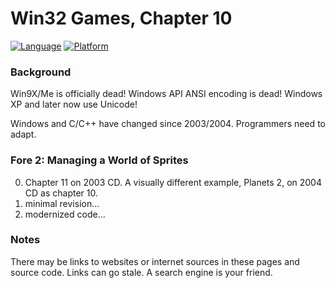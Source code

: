 # Win32 Games, Chapter 10
[![Language](https://img.shields.io/badge/Language%20-C++-blue.svg)](https://github.com/GeorgePimpleton/Win32-games/)
[![Platform](https://img.shields.io/badge/Platform%20-Win32-blue.svg)](https://github.com/GeorgePimpleton/Win32-games/)
### Background
Win9X/Me is officially dead!  Windows API ANSI encoding is dead!  Windows XP and later now use Unicode!

Windows and C/C++ have changed since 2003/2004.  Programmers need to adapt.

### Fore 2: Managing a World of Sprites
0. Chapter 11 on 2003 CD. A visually different example, Planets 2, on 2004 CD as chapter 10.
1. minimal revision...
2. modernized code...

### Notes
There may be links to websites or internet sources in these pages and source code. Links can go stale. A search engine is your friend.
